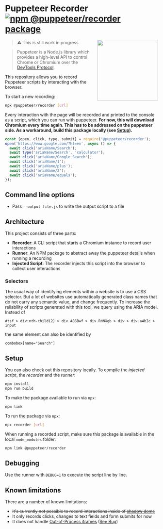 # Puppeteer Recorder [![npm @puppeteer/recorder package](https://img.shields.io/npm/v/@puppeteer/recorder)](https://www.npmjs.com/package/@puppeteer/recorder)

<img src="https://user-images.githubusercontent.com/10379601/29446482-04f7036a-841f-11e7-9872-91d1fc2ea683.png" height="200" align="right">

> :warning: This is still work in progress

> Puppeteer is a Node.js library which provides a high-level API to control Chrome or Chromium over the [DevTools Protocol](https://chromedevtools.github.io/devtools-protocol/).

This repository allows you to record Puppeteer scripts by interacting with the browser.

To start a new recording:

```bash
npx @puppeteer/recorder [url]
```

Every interaction with the page will be recorded and printed to the console as a script, which you can run with puppeteer.
__For now, this will download Chromium every time again. This has to be addressed on the puppeteer side. As a workaround, build this package locally (see [Setup](#setup)).__

```js
const {open, click, type, submit} = require('@puppeteer/recorder');
open('https://www.google.com/?hl=en', async () => {
  await click('ariaName/Search');
  await type('ariaName/Search', 'calculator');
  await click('ariaName/Google Search');
  await click('ariaName/1');
  await click('ariaName/plus');
  await click('ariaName/2');
  await click('ariaName/equals');
});
```

## Command line options

- Pass `--output file.js` to write the output script to a file

## Architecture

This project consists of three parts:
- __Recorder__: A CLI script that starts a Chromium instance to record user interactions
- __Runner__: An NPM package to abstract away the puppeteer details when running a recording
- __Injected Script__: The recorder injects this script into the browser to collect user interactions

### Selectors

The usual way of identifying elements within a website is to use a CSS selector. But a lot of websites use
automatically generated class names that do not carry any semantic value, and change frequently.
To increase the reliability of scripts generated with this tool, we query using the ARIA model.
Instead of
```
#tsf > div:nth-child(2) > div.A8SBwf > div.RNNXgb > div > div.a4bIc > input
```
the same element can also be identified by
```
combobox[name="Search"]
```

## Setup

You can also check out this repository locally.
To compile the _injected script_, the _recorder_ and the _runner_:

```bash
npm install
npm run build
```

To make the package available to run via `npx`:
```bash
npm link
```

To run the package via `npx`:
```bash
npx recorder [url]
```

When running a recorded script, make sure this package is available in the local `node_modules` folder:

```bash
npm link @puppeteer/recorder
```

## Debugging

Use the runner with `DEBUG=1` to execute the script line by line.

## Known limitations

There are a number of known limitations:
- ~~It's currently not possible to record interactions inside of [shadow doms](https://github.com/puppeteer/recorder/issues/4)~~
- It only records clicks, changes to text fields and form submits for now
- It does not handle [Out-of-Process iframes](https://www.chromium.org/developers/design-documents/oop-iframes) ([See Bug](https://github.com/puppeteer/recorder/issues/20))


